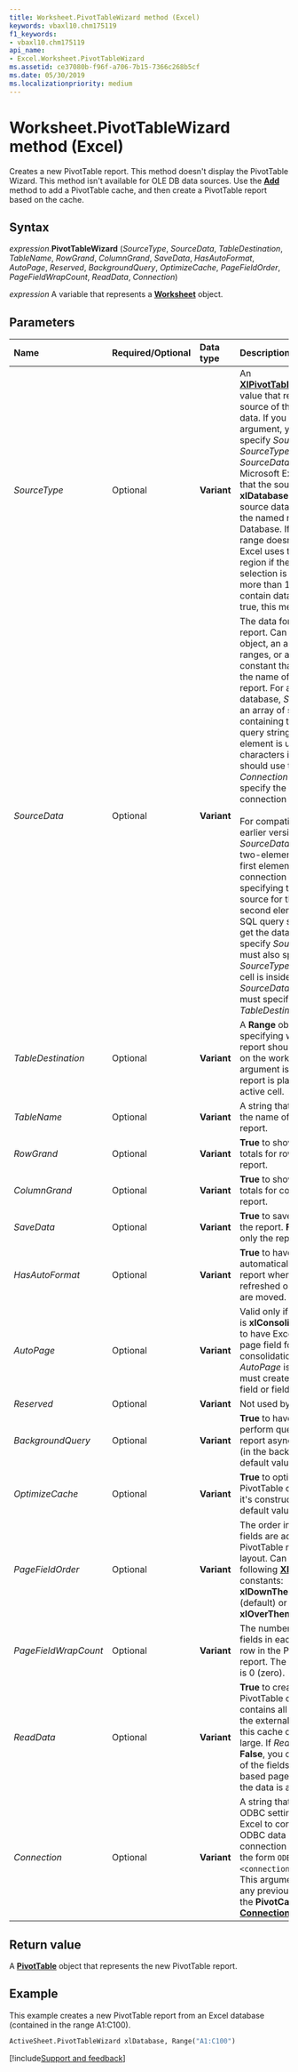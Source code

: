 ```yaml
---
title: Worksheet.PivotTableWizard method (Excel)
keywords: vbaxl10.chm175119
f1_keywords:
- vbaxl10.chm175119
api_name:
- Excel.Worksheet.PivotTableWizard
ms.assetid: ce37080b-f96f-a706-7b15-7366c268b5cf
ms.date: 05/30/2019
ms.localizationpriority: medium
---
```



# Worksheet.PivotTableWizard method (Excel)

Creates a new PivotTable report. This method doesn't display the PivotTable Wizard. This method isn't available for OLE DB data sources. Use the **[Add](Excel.PivotTables.Add.md)** method to add a PivotTable cache, and then create a PivotTable report based on the cache.


## Syntax

_expression_.**PivotTableWizard** (_SourceType_, _SourceData_, _TableDestination_, _TableName_, _RowGrand_, _ColumnGrand_, _SaveData_, _HasAutoFormat_, _AutoPage_, _Reserved_, _BackgroundQuery_, _OptimizeCache_, _PageFieldOrder_, _PageFieldWrapCount_, _ReadData_, _Connection_)

_expression_ A variable that represents a **[Worksheet](Excel.Worksheet.md)** object.


## Parameters

|Name|Required/Optional|Data type|Description|
|:-----|:-----|:-----|:-----|
| _SourceType_|Optional| **Variant**|An **[XlPivotTableSourceType](Excel.XlPivotTableSourceType.md)** value that represents the source of the report data. If you specify this argument, you must also specify _SourceData_. If  _SourceType_ and _SourceData_ are omitted, Microsoft Excel assumes that the source type is **xlDatabase**, and the source data comes from the named range Database. If this named range doesn't exist, Excel uses the current region if the current selection is in a range of more than 10 cells that contain data. If this isn't true, this method will fail.|
| _SourceData_|Optional| **Variant**|The data for the new report. Can be a **[Range](Excel.Range(object).md)** object, an array of ranges, or a text constant that represents the name of another report. For an external database, _SourceData_ is an array of strings containing the SQL query string, where each element is up to 255 characters in length. You should use the _Connection_ argument to specify the ODBC connection string.<br/><br/>For compatibility with earlier versions of Excel, _SourceData_ can be a two-element array. The first element is the connection string specifying the ODBC source for the data. The second element is the SQL query string used to get the data. If you specify _SourceData_, you must also specify  _SourceType_. If the active cell is inside the  _SourceData_ range, you must specify _TableDestination_ as well.|
| _TableDestination_|Optional| **Variant**|A **Range** object specifying where the report should be placed on the worksheet. If this argument is omitted, the report is placed at the active cell.|
| _TableName_|Optional| **Variant**|A string that specifies the name of the new report.|
| _RowGrand_|Optional| **Variant**| **True** to show grand totals for rows in the report.|
| _ColumnGrand_|Optional| **Variant**| **True** to show grand totals for columns in the report.|
| _SaveData_|Optional| **Variant**| **True** to save data with the report. **False** to save only the report definition.|
| _HasAutoFormat_|Optional| **Variant**| **True** to have Excel automatically format the report when it's refreshed or when fields are moved.|
| _AutoPage_|Optional| **Variant**|Valid only if  _SourceType_ is **xlConsolidation**. **True** to have Excel create a page field for the consolidation. If _AutoPage_ is **False**, you must create the page field or fields.|
| _Reserved_|Optional| **Variant**|Not used by Excel.|
| _BackgroundQuery_|Optional| **Variant**| **True** to have Excel perform queries for the report asynchronously (in the background). The default value is **False**.|
| _OptimizeCache_|Optional| **Variant**| **True** to optimize the PivotTable cache when it's constructed. The default value is **False**.|
| _PageFieldOrder_|Optional| **Variant**|The order in which page fields are added to the PivotTable report's layout. Can be one of the following **[XlOrder](excel.xlorder.md)** constants: **xlDownThenOver** (default) or **xlOverThenDown**. |
| _PageFieldWrapCount_|Optional| **Variant**|The number of page fields in each column or row in the PivotTable report. The default value is 0 (zero).|
| _ReadData_|Optional| **Variant**| **True** to create a PivotTable cache that contains all records from the external database; this cache can be very large. If _ReadData_ is **False**, you can set some of the fields as server-based page fields before the data is actually read.|
| _Connection_|Optional| **Variant**|A string that contains ODBC settings that allow Excel to connect to an ODBC data source. The connection string has the form `ODBC;<connection string>`. This argument overrides any previous setting for the **PivotCache** object's **[Connection](Excel.PivotCache.Connection.md)** property.|

## Return value

A **[PivotTable](Excel.PivotTable.md)** object that represents the new PivotTable report.


## Example

This example creates a new PivotTable report from an Excel database (contained in the range A1:C100).

```vb
ActiveSheet.PivotTableWizard xlDatabase, Range("A1:C100")
```




[!include[Support and feedback](~/includes/feedback-boilerplate.md)]